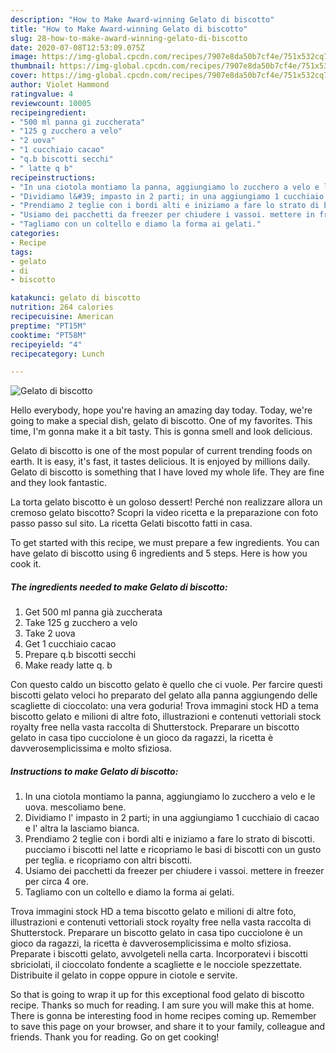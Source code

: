 ```yaml
---
description: "How to Make Award-winning Gelato di biscotto"
title: "How to Make Award-winning Gelato di biscotto"
slug: 28-how-to-make-award-winning-gelato-di-biscotto
date: 2020-07-08T12:53:09.075Z
image: https://img-global.cpcdn.com/recipes/7907e8da50b7cf4e/751x532cq70/gelato-di-biscotto-recipe-main-photo.jpg
thumbnail: https://img-global.cpcdn.com/recipes/7907e8da50b7cf4e/751x532cq70/gelato-di-biscotto-recipe-main-photo.jpg
cover: https://img-global.cpcdn.com/recipes/7907e8da50b7cf4e/751x532cq70/gelato-di-biscotto-recipe-main-photo.jpg
author: Violet Hammond
ratingvalue: 4
reviewcount: 10005
recipeingredient:
- "500 ml panna gi zuccherata"
- "125 g zucchero a velo"
- "2 uova"
- "1 cucchiaio cacao"
- "q.b biscotti secchi"
- " latte q b"
recipeinstructions:
- "In una ciotola montiamo la panna, aggiungiamo lo zucchero a velo e le uova. mescoliamo bene."
- "Dividiamo l&#39; impasto in 2 parti; in una aggiungiamo 1 cucchiaio di cacao e l&#39; altra la lasciamo bianca."
- "Prendiamo 2 teglie con i bordi alti e iniziamo a fare lo strato di biscotti. pucciamo i biscotti nel latte e ricopriamo le basi di biscotti con un gusto per teglia. e ricopriamo con altri biscotti."
- "Usiamo dei pacchetti da freezer per chiudere i vassoi. mettere in freezer per circa 4 ore."
- "Tagliamo con un coltello e diamo la forma ai gelati."
categories:
- Recipe
tags:
- gelato
- di
- biscotto

katakunci: gelato di biscotto 
nutrition: 264 calories
recipecuisine: American
preptime: "PT15M"
cooktime: "PT58M"
recipeyield: "4"
recipecategory: Lunch

---
```



![Gelato di biscotto](https://img-global.cpcdn.com/recipes/7907e8da50b7cf4e/751x532cq70/gelato-di-biscotto-recipe-main-photo.jpg)

Hello everybody, hope you're having an amazing day today. Today, we're going to make a special dish, gelato di biscotto. One of my favorites. This time, I'm gonna make it a bit tasty. This is gonna smell and look delicious.

Gelato di biscotto is one of the most popular of current trending foods on earth. It is easy, it's fast, it tastes delicious. It is enjoyed by millions daily. Gelato di biscotto is something that I have loved my whole life. They are fine and they look fantastic.

La torta gelato biscotto è un goloso dessert! Perché non realizzare allora un cremoso gelato biscotto? Scopri la video ricetta e la preparazione con foto passo passo sul sito. La ricetta Gelati biscotto fatti in casa.


To get started with this recipe, we must prepare a few ingredients. You can have gelato di biscotto using 6 ingredients and 5 steps. Here is how you cook it.

<!--inarticleads1-->

##### The ingredients needed to make Gelato di biscotto:

1. Get 500 ml panna già zuccherata
1. Take 125 g zucchero a velo
1. Take 2 uova
1. Get 1 cucchiaio cacao
1. Prepare q.b biscotti secchi
1. Make ready  latte q. b


Con questo caldo un biscotto gelato è quello che ci vuole. Per farcire questi biscotti gelato veloci ho preparato del gelato alla panna aggiungendo delle scagliette di cioccolato: una vera goduria! Trova immagini stock HD a tema biscotto gelato e milioni di altre foto, illustrazioni e contenuti vettoriali stock royalty free nella vasta raccolta di Shutterstock. Preparare un biscotto gelato in casa tipo cucciolone è un gioco da ragazzi, la ricetta è davverosemplicissima e molto sfiziosa. 

<!--inarticleads2-->

##### Instructions to make Gelato di biscotto:

1. In una ciotola montiamo la panna, aggiungiamo lo zucchero a velo e le uova. mescoliamo bene.
1. Dividiamo l&#39; impasto in 2 parti; in una aggiungiamo 1 cucchiaio di cacao e l&#39; altra la lasciamo bianca.
1. Prendiamo 2 teglie con i bordi alti e iniziamo a fare lo strato di biscotti. pucciamo i biscotti nel latte e ricopriamo le basi di biscotti con un gusto per teglia. e ricopriamo con altri biscotti.
1. Usiamo dei pacchetti da freezer per chiudere i vassoi. mettere in freezer per circa 4 ore.
1. Tagliamo con un coltello e diamo la forma ai gelati.


Trova immagini stock HD a tema biscotto gelato e milioni di altre foto, illustrazioni e contenuti vettoriali stock royalty free nella vasta raccolta di Shutterstock. Preparare un biscotto gelato in casa tipo cucciolone è un gioco da ragazzi, la ricetta è davverosemplicissima e molto sfiziosa. Preparate i biscotti gelato, avvolgeteli nella carta. Incorporatevi i biscotti sbriciolati, il cioccolato fondente a scagliette e le nocciole spezzettate. Distribuite il gelato in coppe oppure in ciotole e servite. 

So that is going to wrap it up for this exceptional food gelato di biscotto recipe. Thanks so much for reading. I am sure you will make this at home. There is gonna be interesting food in home recipes coming up. Remember to save this page on your browser, and share it to your family, colleague and friends. Thank you for reading. Go on get cooking!
